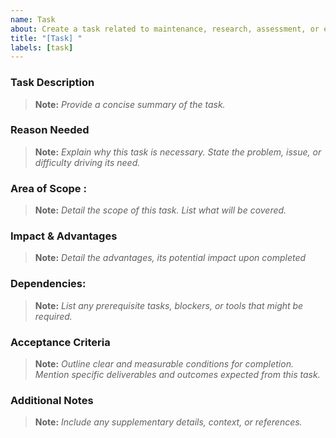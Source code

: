 ```yaml
---
name: Task
about: Create a task related to maintenance, research, assessment, or exploration.
title: "[Task] "
labels: [task]
---
```


### Task Description

> **Note:** _Provide a concise summary of the task._

### Reason Needed

> **Note:** _Explain why this task is necessary. State the problem, issue, or difficulty driving its need._

### Area of Scope :

> **Note:** _Detail the scope of this task. List what will be covered._

### Impact & Advantages

> **Note:** _Detail the advantages, its potential impact upon completed_

### Dependencies:

> **Note:** _List any prerequisite tasks, blockers, or tools that might be required._

### Acceptance Criteria

> **Note:** _Outline clear and measurable conditions for completion. Mention specific deliverables and outcomes expected from this task._

### Additional Notes

> **Note:** _Include any supplementary details, context, or references._
